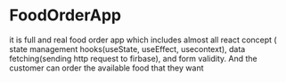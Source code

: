 # FoodOrderApp
it is full and real food order app which includes almost all react concept ( state management hooks(useState, useEffect, usecontext), data fetching(sending http request to firbase), and form validity. And the customer can order the available food that they want
